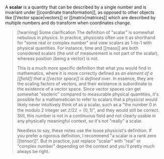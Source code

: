 A **scalar** is a quantity that can be described by a single number and is invariant under [[coordinate transformation]], as opposed to other objects like [[Vector space|vectors]] or [[matrix|matrices]] which are described by multiple numbers and do transform when coordinates change.

> [!warning] Some clarification
> The definition of "scalar" is somewhat nebulous in physics. In practice, physicists often use it as shorthand for "some real or complex number" and view scalars as 1-to-1 with physical quantities. For instance, time and [[mass]] are both considered scalars (the unit of measurement is not part of the scalar), whereas position (being a vector) is not.
> 
> This is a much more specific definition that what you would find in mathematics, where it is more correctly defined as *an element of a [[field]] that a [[vector space]] is defined over*. In essence, they are the scaling factors of vectors, and their existence is subordinate to the existence of a vector space. Since vector spaces can get somewhat "esoteric" compared to measurable physical quantities, it's possible for a mathematician to refer to scalars that a physicist would likely never intuitively think of as a scalar, such as a "the number $0$ in the modulo $2$ integer set $\mathbb{Z}/2\mathbb{Z}=\{ 0,1 \}$", and they would still be correct. Still, this number is not in a continuous field and not clearly usable in any physically meaningful context, so it's not "really" a scalar.
> 
> Needless to say, these notes use the loose physicist's definition. If you prefer a rigorous definition, I recommend "a scalar is a rank zero [[tensor]]". But in practice, just replace "scalar" with "real" or "complex number" depending on the context and you'll pretty much always be right.
